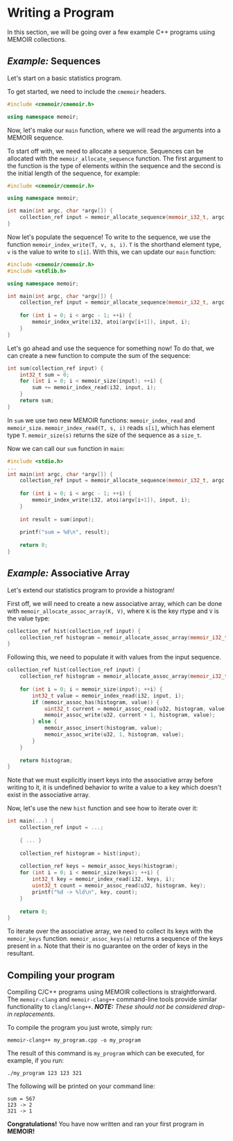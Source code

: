 # Writing a Program

In this section, we will be going over a few example C++ programs using MEMOIR collections.

## _Example:_ Sequences
Let's start on a basic statistics program.

To get started, we need to include the `cmemoir` headers.
```cpp
#include <cmemoir/cmemoir.h>

using namespace memoir;
```

Now, let's make our `main` function, where we will read the arguments into a MEMOIR sequence.

To start off with, we need to allocate a sequence.
Sequences can be allocated with the `memoir_allocate_sequence` function.
The first argument to the function is the type of elements within the sequence and the second is the initial length of the sequence, for example:
```cpp
#include <cmemoir/cmemoir.h>

using namespace memoir;

int main(int argc, char *argv[]) {
    collection_ref input = memoir_allocate_sequence(memoir_i32_t, argc - 1);
}
```

Now let's populate the sequence!
To write to the sequence, we use the function `memoir_index_write(T, v, s, i)`.
`T` is the shorthand element type, `v` is the value to write to `s[i]`.
With this, we can update our `main` function:
```cpp
#include <cmemoir/cmemoir.h>
#include <stdlib.h>

using namespace memoir;

int main(int argc, char *argv[]) {
    collection_ref input = memoir_allocate_sequence(memoir_i32_t, argc - 1);
    
    for (int i = 0; i < argc - 1; ++i) {
        memoir_index_write(i32, atoi(argv[i+1]), input, i);
    }
}
```

Let's go ahead and use the sequence for something now!
To do that, we can create a new function to compute the sum of the sequence:
```cpp
int sum(collection_ref input) {
    int32_t sum = 0;
    for (int i = 0; i < memoir_size(input); ++i) {
        sum += memoir_index_read(i32, input, i);
    }
    return sum;
}
```
In `sum` we use two new MEMOIR functions: `memoir_index_read` and `memoir_size`.
`memoir_index_read(T, s, i)` reads `s[i]`, which has element type `T`.
`memoir_size(s)` returns the size of the sequence as a `size_t`.

Now we can call our `sum` function in `main`:
```cpp
#include <stdio.h>
...
int main(int argc, char *argv[]) {
    collection_ref input = memoir_allocate_sequence(memoir_i32_t, argc - 1);
    
    for (int i = 0; i < argc - 1; ++i) {
        memoir_index_write(i32, atoi(argv[i+1]), input, i);
    }
    
    int result = sum(input);
    
    printf("sum = %d\n", result);
    
    return 0;
}
```

## _Example:_ Associative Array
Let's extend our statistics program to provide a histogram!

First off, we will need to create a new associative array, which can be done with `memoir_allocate_assoc_array(K, V)`, where `K` is the key rtype and `V` is the value type:
```cpp
collection_ref hist(collection_ref input) {
    collection_ref histogram = memoir_allocate_assoc_array(memoir_i32_t, memoir_u32_t);
}
```

Following this, we need to populate it with values from the input sequence.
```cpp
collection_ref hist(collection_ref input) {
    collection_ref histogram = memoir_allocate_assoc_array(memoir_i32_t, memoir_u32_t);
    
    for (int i = 0; i < memoir_size(input); ++i) {
        int32_t value = memoir_index_read(i32, input, i);
        if (memoir_assoc_has(histogram, value)) {
            uint32_t current = memoir_assoc_read(u32, histogram, value);
            memoir_assoc_write(u32, current + 1, histogram, value);
        } else {
            memoir_assoc_insert(histogram, value);
            memoir_assoc_write(u32, 1, histogram, value);
        }
    }
    
    return histogram;
}
```
Note that we must explicitly insert keys into the associative array before writing to it, it is undefined behavior to write a value to a key which doesn't exist in the associative array.

Now, let's use the new `hist` function and see how to iterate over it:
```cpp
int main(...) {
    collection_ref input = ...;
    
    { ... }
    
    collection_ref histogram = hist(input);
    
    collection_ref keys = memoir_assoc_keys(histogram);
    for (int i = 0; i < memoir_size(keys); ++i) {
        int32_t key = memoir_index_read(i32, keys, i);
        uint32_t count = memoir_assoc_read(u32, histogram, key);
        printf("%d -> %ld\n", key, count);
    }
    
    return 0;
}
```
To iterate over the associative array, we need to collect its keys with the `memoir_keys` function.
`memoir_assoc_keys(a)` returns a sequence of the keys present in `a`.
Note that their is no guarantee on the order of keys in the resultant.


## Compiling your program
Compiling C/C++ programs using MEMOIR collections is straightforward.
The `memoir-clang` and `memoir-clang++` command-line tools provide similar functionality to `clang`/`clang++`.
_**NOTE:** These should not be considered drop-in replacements_.

To compile the program you just wrote, simply run:
```
memoir-clang++ my_program.cpp -o my_program
```

The result of this command is `my_program` which can be executed, for example, if you run:
```
./my_program 123 123 321
```
The following will be printed on your command line:
```
sum = 567
123 -> 2
321 -> 1
```

**Congratulations!** You have now written and ran your first program in **MEMOIR!**
